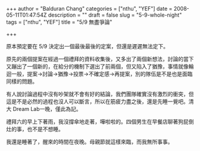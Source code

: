 +++
author = "Balduran Chang"
categories = ["nthu", "YEF"]
date = 2008-05-11T01:47:54Z
description = ""
draft = false
slug = "5-9-whole-night"
tags = ["nthu", "YEF"]
title = "5/9 無盡爭論"

+++


原本預定要在 5/9 決定出一個最後最後的定案，但還是遲遲無法定下。

原先的兩個提案在經過一個禮拜的資料收集後，又多出了兩個新想法，討論的當下又蹦出了一個新的，在給分的機制下選出了前兩個，但又陷入了猶豫，事情就像輪迴一般，提案->討論->猶豫->投票->不確定感->再提案，別的隊伍是不是也是面臨同樣的問題。

有人說討論過程中沒有吵架就不會有好的結論，我們團隊確實沒有激烈的衝突，但這是不是必然的過程也沒人可以斷言，所以在筋疲力盡之後，還是先睡一覺吧。清大 Dream Lab一晚，僅此為記。

禮拜六的早上下著雨，我沒撐傘地走著，嘩啦啦的。四個男生在早餐店聊著狗屁倒灶的事，也不是不想睡。

我還是睡著了，醒來的時間在夜晚。母親節就這樣來臨，而我無所事事。

